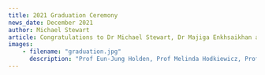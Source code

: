 ```yaml
---
title: 2021 Graduation Ceremony
news_date: December 2021
author: Michael Stewart
article: Congratulations to Dr Michael Stewart, Dr Majiga Enkhsaikhan and Jordan Makins who graduated at the 2021 University of Western Australia Graduation Ceremony.
images:
    - filename: "graduation.jpg"
      description: "Prof Eun-Jung Holden, Prof Melinda Hodkiewicz, Prof Mark Reynolds, Dr Michael Stewart, Dr Majiga Enkhsaikhan, Asso/Prof Rachel Cardell-Oliver, and Asso/Prof Wei Liu at the 2021 Graduation Ceremony."
---
```

